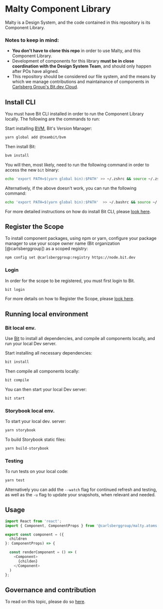# Malty Component Library

Malty is a Design System, and the code contained in this repository is its Component Library.

### Notes to keep in mind:

- **You don't have to clone this repo** in order to use Malty, and this Component Library.
- Development of components for this library **must be in close coordination with the Design System Team**, and should only happen after POs have aligned.
- This repository should be considered our file system, and the means by which we manage contributions and maintainance of components in [Carlsberg Group's Bit.dev Cloud](https://bit.dev/carlsberggroup).

## Install CLI

You must have Bit CLI installed in order to run the Component Library locally. The following are the commands to run:

Start installing [BVM](https://harmony-docs.bit.dev/reference/using-bvm/), Bit's Version Manager:

```bash
yarn global add @teambit/bvm
```

Then install Bit:

```bash
bvm install
```

You will then, most likely, need to run the following command in order to access the new `bit` binary:

```bash
echo 'export PATH=$(yarn global bin):$PATH' >> ~/.zshrc && source ~/.zshrc
```

Alternatively, if the above doesn't work, you can run the following command:

```bash
echo 'export PATH=$(yarn global bin):$PATH'  >> ~/.bashrc && source ~/.bashrc
```

For more detailed instructions on how do install Bit CLI, please [look here](https://carlsberg.invisionapp.com/dsm/carlsberg-digital/malty-design-system/nav/5fa7cb638c01200018358a40/folder/60819db7d0b12cc8cb95193d).

## Register the Scope

To install component packages, using npm or yarn, configure your package manager to use your scope owner name (Bit organization [@carlsberggroup]) as a scoped registry:

```bash
npm config set @carlsberggroup:registry https://node.bit.dev
```

### Login

In order for the scope to be registered, you must first login to Bit.

```bash
bit login
```

For more details on how to Register the Scope, please [look here](https://malty.carlsberggroup.com/5715d933c/p/36d196-development-starter).

## Running local environment

### Bit local env.

Use [Bit](https://harmony-docs.bit.dev/) to install all dependencies, and compile all components locally, and run your local Dev server.

Start installing all necessary dependencies:

```bash
bit install
```

Then compile all components locally:

```bash
bit compile
```

You can then start your local Dev server:

```bash
bit start
```

### Storybook local env.

To start your local dev. server:

```bash
yarn storybook
```

To build Storybook static files:

```bash
yarn build-storybook
```

### Testing

To run tests on your local code:

```bash
yarn test
```

Alternatively you can add the `--watch` flag for continued refresh and testing, as well as the `-u` flag to update your snapshots, when relevant and needed.

## Usage

```typescript
import React from 'react';
import { Component, ComponentProps } from '@carlsberggroup/malty.atoms.component';

export const component = ({
  children
}: ComponentProps) => {

  const renderComponent = () => (
    <Component>
      {childen}
    </Component>
  )
};
```

## Governance and contribution

To read on this topic, please do so [here](https://carlsberg.invisionapp.com/dsm/carlsberg-digital/malty-design-system/nav/5fa7cb638c01200018358a40/folder/605dbbd9bc924df105728340).
